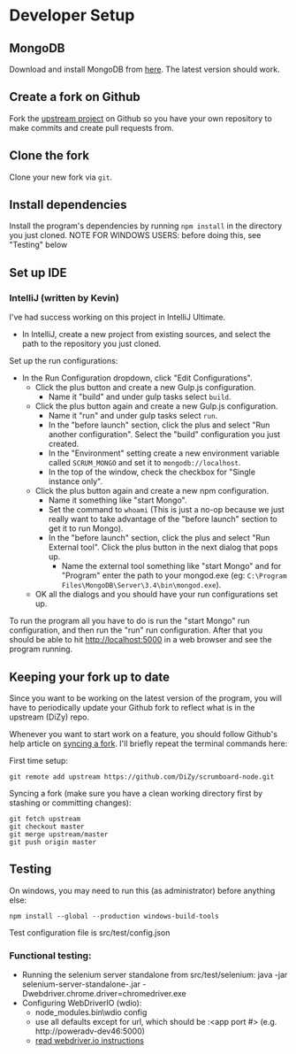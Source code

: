 # Developer Setup

## MongoDB
Download and install MongoDB from [here](https://www.mongodb.com/download-center). The latest version should work.

## Create a fork on Github
Fork the [upstream project](https://github.com/p-somers/scrumboard-node) on Github so you have your own repository to make commits and create pull requests from.

## Clone the fork
Clone your new fork via `git`.

## Install dependencies
Install the program's dependencies by running `npm install` in the directory you just cloned.
NOTE FOR WINDOWS USERS: before doing this, see "Testing" below

## Set up IDE

### IntelliJ (written by Kevin)
I've had success working on this project in IntelliJ Ultimate.
 - In IntelliJ, create a new project from existing sources, and select the path to the repository you just cloned.

Set up the run configurations:
 - In the Run Configuration dropdown, click "Edit Configurations".
   - Click the plus button and create a new Gulp.js configuration.
     - Name it "build" and under gulp tasks select `build`.
   - Click the plus button again and create a new Gulp.js configuration.
     - Name it "run" and under gulp tasks select `run`.
     - In the "before launch" section, click the plus and select "Run another configuration". Select the "build" configuration you just created.
     - In the "Environment" setting create a new environment variable called `SCRUM_MONGO` and set it to `mongodb://localhost`.
     - In the top of the window, check the checkbox for "Single instance only".
   - Click the plus button again and create a new npm configuration.
     - Name it something like "start Mongo".
     - Set the command to `whoami` (This is just a no-op because we just really want to take advantage of the "before launch" section to get it to run Mongo).
     - In the "before launch" section, click the plus and select "Run External tool". Click the plus button in the next dialog that pops up.
       - Name the external tool something like "start Mongo" and for "Program" enter the path to your mongod.exe (eg: `C:\Program Files\MongoDB\Server\3.4\bin\mongod.exe`).
   - OK all the dialogs and you should have your run configurations set up.

To run the program all you have to do is run the "start Mongo" run configuration, and then run the "run" run configuration. After that you should be able to hit [http://localhost:5000](http://localhost:5000) in a web browser and see the program running.

## Keeping your fork up to date
Since you want to be working on the latest version of the program, you will have to periodically update your Github fork to reflect what is in the upstream (DiZy) repo.

Whenever you want to start work on a feature, you should follow Github's help article on [syncing a fork](https://help.github.com/articles/syncing-a-fork/). I'll briefly repeat the terminal commands here:

First time setup:
```
git remote add upstream https://github.com/DiZy/scrumboard-node.git
```

Syncing a fork (make sure you have a clean working directory first by stashing or committing changes):
```
git fetch upstream
git checkout master
git merge upstream/master
git push origin master
```

## Testing
On windows, you may need to run this (as administrator) before anything else:
```
npm install --global --production windows-build-tools
```
Test configuration file is src/test/config.json

### Functional testing:
  - Running the selenium server standalone from src/test/selenium: java -jar selenium-server-standalone-<VERSION>.jar -Dwebdriver.chrome.driver=chromedriver.exe
  - Configuring WebDriverIO (wdio):
    - node_modules\.bin\wdio config
    - use all defaults except for url, which should be <your pc address>:<app port #> (e.g. http://poweradv-dev46:5000)
    - [read webdriver.io instructions](http://webdriver.io/guide.html)